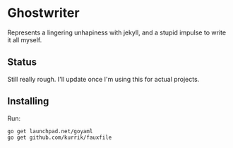Ghostwriter
===========
Represents a lingering unhapiness with jekyll, and a stupid impulse to write it
all myself.

Status
------
Still really rough.  I'll update once I'm using this for actual projects.

Installing
----------
Run:

    go get launchpad.net/goyaml
    go get github.com/kurrik/fauxfile
